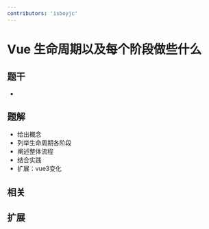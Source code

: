 ```yaml
---
contributors: 'isboyjc'
---
```


# Vue 生命周期以及每个阶段做些什么


## 题干

- 



## 题解

<!-- ::: details 点我查看题解 -->

  - 给出概念
  - 列举生命周期各阶段
  - 阐述整体流程
  - 结合实践
  - 扩展：vue3变化

<!-- ::: -->



## 相关



## 扩展
